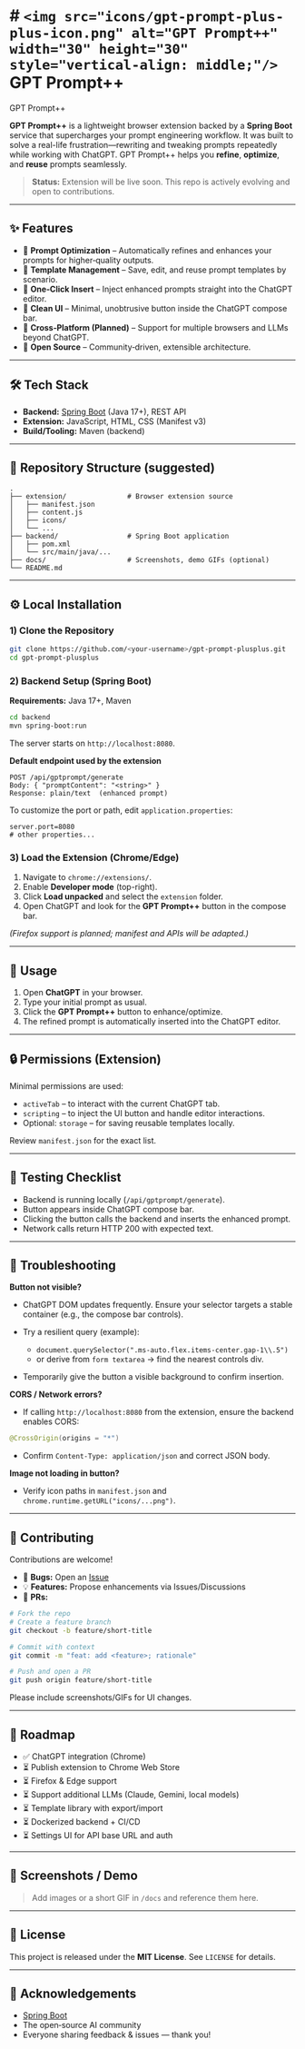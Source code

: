 # # `<img src="icons/gpt-prompt-plus-plus-icon.png" alt="GPT Prompt++" width="30" height="30" style="vertical-align: middle;"/>` GPT Prompt++

 GPT Prompt++

**GPT Prompt++** is a lightweight browser extension backed by a **Spring Boot** service that supercharges your prompt engineering workflow. It was built to solve a real-life frustration—rewriting and tweaking prompts repeatedly while working with ChatGPT. GPT Prompt++ helps you **refine**, **optimize**, and **reuse** prompts seamlessly.

> **Status:** Extension will be live soon. This repo is actively evolving and open to contributions.

---

## ✨ Features

* 🔹 **Prompt Optimization** – Automatically refines and enhances your prompts for higher‑quality outputs.
* 🔹 **Template Management** – Save, edit, and reuse prompt templates by scenario.
* 🔹 **One‑Click Insert** – Inject enhanced prompts straight into the ChatGPT editor.
* 🔹 **Clean UI** – Minimal, unobtrusive button inside the ChatGPT compose bar.
* 🔹 **Cross‑Platform (Planned)** – Support for multiple browsers and LLMs beyond ChatGPT.
* 🔹 **Open Source** – Community‑driven, extensible architecture.

---

## 🛠 Tech Stack

* **Backend:** [Spring Boot](https://spring.io/projects/spring-boot) (Java 17+), REST API
* **Extension:** JavaScript, HTML, CSS (Manifest v3)
* **Build/Tooling:** Maven (backend)

---

## 📂 Repository Structure (suggested)

```
.
├── extension/               # Browser extension source
│   ├── manifest.json
│   ├── content.js
│   ├── icons/
│   └── ...
├── backend/                 # Spring Boot application
│   ├── pom.xml
│   └── src/main/java/...
├── docs/                    # Screenshots, demo GIFs (optional)
└── README.md
```

---

## ⚙️ Local Installation

### 1) Clone the Repository

```bash
git clone https://github.com/<your-username>/gpt-prompt-plusplus.git
cd gpt-prompt-plusplus
```

### 2) Backend Setup (Spring Boot)

**Requirements:** Java 17+, Maven

```bash
cd backend
mvn spring-boot:run
```

The server starts on `http://localhost:8080`.

**Default endpoint used by the extension**

```
POST /api/gptprompt/generate
Body: { "promptContent": "<string>" }
Response: plain/text  (enhanced prompt)
```

To customize the port or path, edit `application.properties`:

```properties
server.port=8080
# other properties...
```

### 3) Load the Extension (Chrome/Edge)

1. Navigate to `chrome://extensions/`.
2. Enable **Developer mode** (top-right).
3. Click **Load unpacked** and select the `extension` folder.
4. Open ChatGPT and look for the **GPT Prompt++** button in the compose bar.

*(Firefox support is planned; manifest and APIs will be adapted.)*

---

## 🚀 Usage

1. Open **ChatGPT** in your browser.
2. Type your initial prompt as usual.
3. Click the **GPT Prompt++** button to enhance/optimize.
4. The refined prompt is automatically inserted into the ChatGPT editor.

---

## 🔒 Permissions (Extension)

Minimal permissions are used:

* `activeTab` – to interact with the current ChatGPT tab.
* `scripting` – to inject the UI button and handle editor interactions.
* Optional: `storage` – for saving reusable templates locally.

Review `manifest.json` for the exact list.

---

## 🧪 Testing Checklist

* Backend is running locally (`/api/gptprompt/generate`).
* Button appears inside ChatGPT compose bar.
* Clicking the button calls the backend and inserts the enhanced prompt.
* Network calls return HTTP 200 with expected text.

---

## 🧰 Troubleshooting

**Button not visible?**

* ChatGPT DOM updates frequently. Ensure your selector targets a stable container (e.g., the compose bar controls).
* Try a resilient query (example):

  * `document.querySelector(".ms-auto.flex.items-center.gap-1\\.5")`
  * or derive from `form textarea` → find the nearest controls div.
* Temporarily give the button a visible background to confirm insertion.

**CORS / Network errors?**

* If calling `http://localhost:8080` from the extension, ensure the backend enables CORS:

```java
@CrossOrigin(origins = "*")
```

* Confirm `Content-Type: application/json` and correct JSON body.

**Image not loading in button?**

* Verify icon paths in `manifest.json` and `chrome.runtime.getURL("icons/...png")`.

---

## 🤝 Contributing

Contributions are welcome!

* 🐛 **Bugs:** Open an [Issue](https://github.com/<your-username>/gpt-prompt-plusplus/issues)
* 💡 **Features:** Propose enhancements via Issues/Discussions
* 🔧 **PRs:**

```bash
# Fork the repo
# Create a feature branch
git checkout -b feature/short-title

# Commit with context
git commit -m "feat: add <feature>; rationale"

# Push and open a PR
git push origin feature/short-title
```

Please include screenshots/GIFs for UI changes.

---

## 🔮 Roadmap

* ✅ ChatGPT integration (Chrome)
* ⏳ Publish extension to Chrome Web Store
* ⏳ Firefox & Edge support
* ⏳ Support additional LLMs (Claude, Gemini, local models)
* ⏳ Template library with export/import
* ⏳ Dockerized backend + CI/CD
* ⏳ Settings UI for API base URL and auth

---

## 📸 Screenshots / Demo

> Add images or a short GIF in `/docs` and reference them here.

---

## 📜 License

This project is released under the **MIT License**. See `LICENSE` for details.

---

## 🙌 Acknowledgements

* [Spring Boot](https://spring.io/projects/spring-boot)
* The open‑source AI community
* Everyone sharing feedback & issues — thank you!
